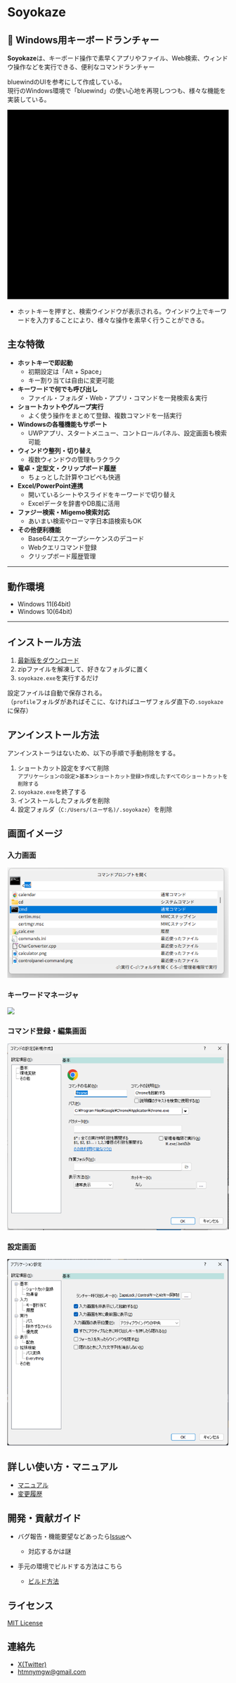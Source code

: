 # Soyokaze

## 🚀 Windows用キーボードランチャー

**Soyokaze**は、キーボード操作で素早くアプリやファイル、Web検索、ウィンドウ操作などを実行できる、便利なコマンドランチャー

bluewindのUIを参考にして作成している。  
現行のWindows環境で「bluewind」の使い心地を再現しつつも、様々な機能を実装している。

![画面](image/introduction.gif)

- ホットキーを押すと、検索ウインドウが表示される。ウインドウ上でキーワードを入力することにより、様々な操作を素早く行うことができる。

## 主な特徴

- **ホットキーで即起動**  
  - 初期設定は「Alt + Space」  
  - キー割り当ては自由に変更可能
- **キーワードで何でも呼び出し**  
  - ファイル・フォルダ・Web・アプリ・コマンドを一発検索＆実行
- **ショートカットやグループ実行**  
  - よく使う操作をまとめて登録、複数コマンドを一括実行
- **Windowsの各種機能もサポート**  
  - UWPアプリ、スタートメニュー、コントロールパネル、設定画面も検索可能
- **ウィンドウ整列・切り替え**  
  - 複数ウィンドウの管理もラクラク
- **電卓・定型文・クリップボード履歴**  
  - ちょっとした計算やコピペも快適
- **Excel/PowerPoint連携**  
  - 開いているシートやスライドをキーワードで切り替え
  - Excelデータを辞書やDB風に活用
- **ファジー検索・Migemo検索対応**  
  - あいまい検索やローマ字日本語検索もOK
- **その他便利機能**  
  - Base64/エスケープシーケンスのデコード  
  - Webクエリコマンド登録  
  - クリップボード履歴管理

---

## 動作環境

- Windows 11(64bit)
- Windows 10(64bit)

---

## インストール方法

1. [最新版をダウンロード](https://github.com/ampmmn/Soyokaze/releases/latest)
2. zipファイルを解凍して、好きなフォルダに置く
3. `soyokaze.exe`を実行するだけ

設定ファイルは自動で保存される。  
（`profile`フォルダがあればそこに、なければユーザフォルダ直下の`.soyokaze`に保存）

## アンインストール方法

アンインストーラはないため、以下の手順で手動削除をする。

1. ショートカット設定をすべて削除  
`アプリケーションの設定`>`基本`>`ショートカット登録`>`作成したすべてのショートカットを削除する`
2. `soyokaze.exe`を終了する
3. インストールしたフォルダを削除
4. 設定フォルダ（`C:/Users/(ユーザ名)/.soyokaze`）を削除

## 画面イメージ

### 入力画面

![](image/input-window.png)

### キーワードマネージャ

![](image/keywordmanager.png)

### コマンド登録・編集画面

![](image/edit.png)

### 設定画面

![](image/setting.png)


## 詳しい使い方・マニュアル

- [マニュアル](doc/help.md)
- [変更履歴](./CHANGELOG.md)


## 開発・貢献ガイド

- バグ報告・機能要望などあったら[Issue](https://github.com/ampmmn/Soyokaze/issues)へ
  - 対応するかは謎

- 手元の環境でビルドする方法はこちら
  - [ビルド方法](./HowToBuild.md)

## ライセンス

[MIT License](./LICENSE)


## 連絡先

- [X(Twitter)](https://x.com/ymgw)
- htmnymgw@gmail.com


